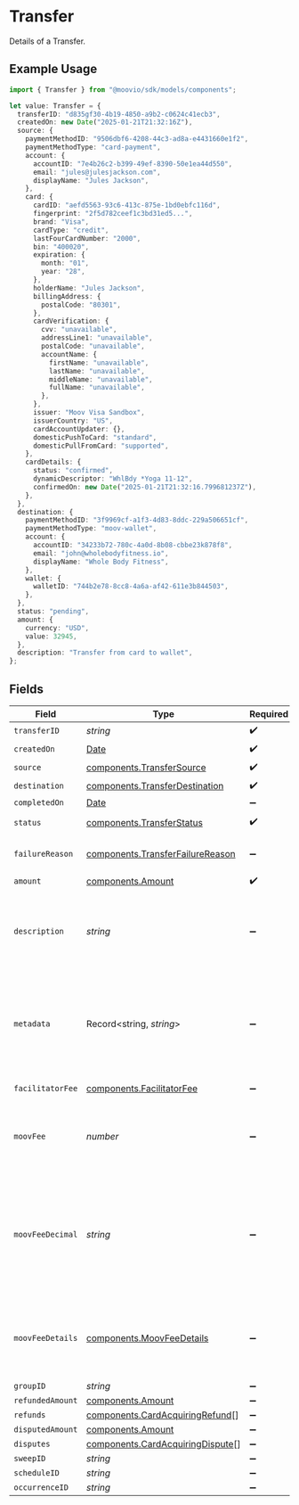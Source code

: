 # Transfer

Details of a Transfer.

## Example Usage

```typescript
import { Transfer } from "@moovio/sdk/models/components";

let value: Transfer = {
  transferID: "d835gf30-4b19-4850-a9b2-c0624c41ecb3",
  createdOn: new Date("2025-01-21T21:32:16Z"),
  source: {
    paymentMethodID: "9506dbf6-4208-44c3-ad8a-e4431660e1f2",
    paymentMethodType: "card-payment",
    account: {
      accountID: "7e4b26c2-b399-49ef-8390-50e1ea44d550",
      email: "jules@julesjackson.com",
      displayName: "Jules Jackson",
    },
    card: {
      cardID: "aefd5563-93c6-413c-875e-1bd0ebfc116d",
      fingerprint: "2f5d782ceef1c3bd31ed5...",
      brand: "Visa",
      cardType: "credit",
      lastFourCardNumber: "2000",
      bin: "400020",
      expiration: {
        month: "01",
        year: "28",
      },
      holderName: "Jules Jackson",
      billingAddress: {
        postalCode: "80301",
      },
      cardVerification: {
        cvv: "unavailable",
        addressLine1: "unavailable",
        postalCode: "unavailable",
        accountName: {
          firstName: "unavailable",
          lastName: "unavailable",
          middleName: "unavailable",
          fullName: "unavailable",
        },
      },
      issuer: "Moov Visa Sandbox",
      issuerCountry: "US",
      cardAccountUpdater: {},
      domesticPushToCard: "standard",
      domesticPullFromCard: "supported",
    },
    cardDetails: {
      status: "confirmed",
      dynamicDescriptor: "WhlBdy *Yoga 11-12",
      confirmedOn: new Date("2025-01-21T21:32:16.799681237Z"),
    },
  },
  destination: {
    paymentMethodID: "3f9969cf-a1f3-4d83-8ddc-229a506651cf",
    paymentMethodType: "moov-wallet",
    account: {
      accountID: "34233b72-780c-4a0d-8b08-cbbe23k878f8",
      email: "john@wholebodyfitness.io",
      displayName: "Whole Body Fitness",
    },
    wallet: {
      walletID: "744b2e78-8cc8-4a6a-af42-611e3b844503",
    },
  },
  status: "pending",
  amount: {
    currency: "USD",
    value: 32945,
  },
  description: "Transfer from card to wallet",
};
```

## Fields

| Field                                                                                                        | Type                                                                                                         | Required                                                                                                     | Description                                                                                                  | Example                                                                                                      |
| ------------------------------------------------------------------------------------------------------------ | ------------------------------------------------------------------------------------------------------------ | ------------------------------------------------------------------------------------------------------------ | ------------------------------------------------------------------------------------------------------------ | ------------------------------------------------------------------------------------------------------------ |
| `transferID`                                                                                                 | *string*                                                                                                     | :heavy_check_mark:                                                                                           | N/A                                                                                                          |                                                                                                              |
| `createdOn`                                                                                                  | [Date](https://developer.mozilla.org/en-US/docs/Web/JavaScript/Reference/Global_Objects/Date)                | :heavy_check_mark:                                                                                           | N/A                                                                                                          |                                                                                                              |
| `source`                                                                                                     | [components.TransferSource](../../models/components/transfersource.md)                                       | :heavy_check_mark:                                                                                           | N/A                                                                                                          |                                                                                                              |
| `destination`                                                                                                | [components.TransferDestination](../../models/components/transferdestination.md)                             | :heavy_check_mark:                                                                                           | N/A                                                                                                          |                                                                                                              |
| `completedOn`                                                                                                | [Date](https://developer.mozilla.org/en-US/docs/Web/JavaScript/Reference/Global_Objects/Date)                | :heavy_minus_sign:                                                                                           | N/A                                                                                                          |                                                                                                              |
| `status`                                                                                                     | [components.TransferStatus](../../models/components/transferstatus.md)                                       | :heavy_check_mark:                                                                                           | Status of a transfer.                                                                                        |                                                                                                              |
| `failureReason`                                                                                              | [components.TransferFailureReason](../../models/components/transferfailurereason.md)                         | :heavy_minus_sign:                                                                                           | Reason for a transfer's failure.                                                                             |                                                                                                              |
| `amount`                                                                                                     | [components.Amount](../../models/components/amount.md)                                                       | :heavy_check_mark:                                                                                           | N/A                                                                                                          |                                                                                                              |
| `description`                                                                                                | *string*                                                                                                     | :heavy_minus_sign:                                                                                           | An optional description of the transfer for your own internal use.                                           | Pay Instructor for May 15 Class                                                                              |
| `metadata`                                                                                                   | Record<string, *string*>                                                                                     | :heavy_minus_sign:                                                                                           | Free-form key-value pair list. Useful for storing information that is not captured elsewhere.                | {<br/>"optional": "metadata"<br/>}                                                                           |
| `facilitatorFee`                                                                                             | [components.FacilitatorFee](../../models/components/facilitatorfee.md)                                       | :heavy_minus_sign:                                                                                           | Total or markup fee.                                                                                         |                                                                                                              |
| `moovFee`                                                                                                    | *number*                                                                                                     | :heavy_minus_sign:                                                                                           | Fees charged to your platform account for transfers.                                                         |                                                                                                              |
| `moovFeeDecimal`                                                                                             | *string*                                                                                                     | :heavy_minus_sign:                                                                                           | Same as `moovFee`, but a decimal-formatted numerical string that represents up to 9 decimal place precision. |                                                                                                              |
| `moovFeeDetails`                                                                                             | [components.MoovFeeDetails](../../models/components/moovfeedetails.md)                                       | :heavy_minus_sign:                                                                                           | Processing and pass-through costs that add up to the moovFee.                                                |                                                                                                              |
| `groupID`                                                                                                    | *string*                                                                                                     | :heavy_minus_sign:                                                                                           | N/A                                                                                                          |                                                                                                              |
| `refundedAmount`                                                                                             | [components.Amount](../../models/components/amount.md)                                                       | :heavy_minus_sign:                                                                                           | N/A                                                                                                          |                                                                                                              |
| `refunds`                                                                                                    | [components.CardAcquiringRefund](../../models/components/cardacquiringrefund.md)[]                           | :heavy_minus_sign:                                                                                           | N/A                                                                                                          |                                                                                                              |
| `disputedAmount`                                                                                             | [components.Amount](../../models/components/amount.md)                                                       | :heavy_minus_sign:                                                                                           | N/A                                                                                                          |                                                                                                              |
| `disputes`                                                                                                   | [components.CardAcquiringDispute](../../models/components/cardacquiringdispute.md)[]                         | :heavy_minus_sign:                                                                                           | N/A                                                                                                          |                                                                                                              |
| `sweepID`                                                                                                    | *string*                                                                                                     | :heavy_minus_sign:                                                                                           | N/A                                                                                                          |                                                                                                              |
| `scheduleID`                                                                                                 | *string*                                                                                                     | :heavy_minus_sign:                                                                                           | N/A                                                                                                          |                                                                                                              |
| `occurrenceID`                                                                                               | *string*                                                                                                     | :heavy_minus_sign:                                                                                           | N/A                                                                                                          |                                                                                                              |